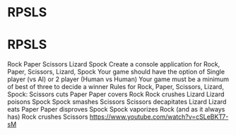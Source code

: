 # RPSLS
# RPSLS
Rock Paper Scissors Lizard Spock
Create a console application for Rock, Paper, Scissors, Lizard, Spock
Your game should have the option of Single player (vs AI) or 2 player (Human vs Human)
Your game must be a minimum of best of three to decide a winner
Rules for Rock, Paper, Scissors, Lizard, Spock:
Scissors cuts Paper
Paper covers Rock
Rock crushes Lizard
Lizard poisons Spock
Spock smashes Scissors
Scissors decapitates Lizard
Lizard eats Paper
Paper disproves Spock
Spock vaporizes Rock
(and as it always has) Rock crushes Scissors
https://www.youtube.com/watch?v=cSLeBKT7-sM
